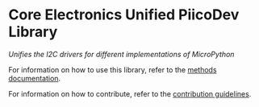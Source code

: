# Core Electronics Unified PiicoDev Library
*Unifies the I2C drivers for different implementations of MicroPython*

For information on how to use this library, refer to the [methods documentation](https://github.com/CoreElectronics/CE-PiicoDev-Unified/blob/main/doc/METHODS.md).

For information on how to contribute, refer to the [contribution guidelines](https://github.com/CoreElectronics/CE-PiicoDev-Unified/blob/main/doc/CONTRIBUTING.md).
